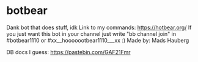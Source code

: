 # botbear
Dank bot that does stuff, idk
Link to my commands: https://hotbear.org/
If you just want this bot in your channel just write "bb channel join" in #botbear1110 or #xx__hooooootbear1110___xx :)
Made by: Mads Hauberg

DB docs I guess:
https://pastebin.com/GAF21Fmr
